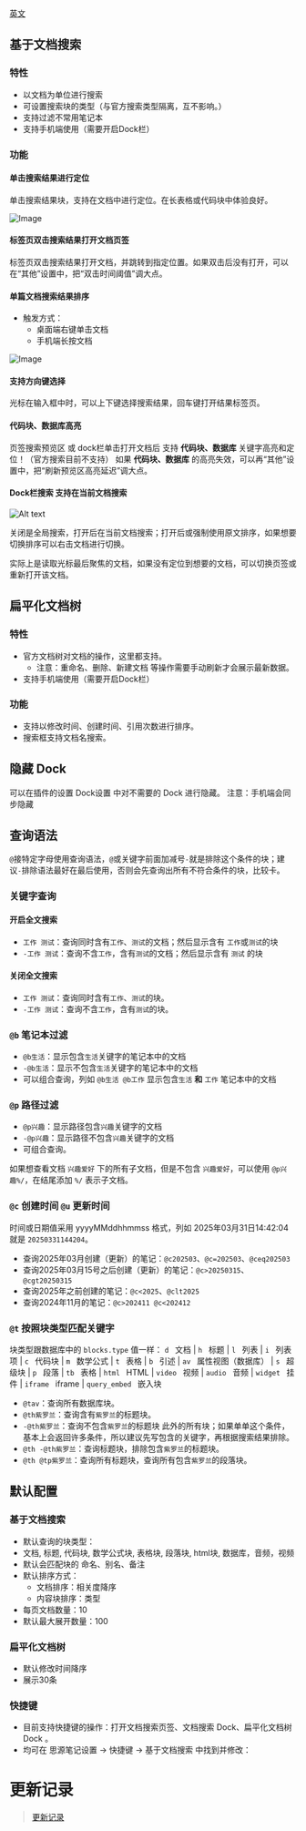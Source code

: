 [英文](README.md)


## 基于文档搜索
### 特性
* 以文档为单位进行搜索
* 可设置搜索块的类型（与官方搜索类型隔离，互不影响。）
* 支持过滤不常用笔记本
* 支持手机端使用（需要开启Dock栏）


### 功能

#### 单击搜索结果进行定位
单击搜索结果块，支持在文档中进行定位。在长表格或代码块中体验良好。

![Image](https://github.com/Misuzu2027/syplugin-document-search/blob/main/src/assets/imgs/click-result-positioning.gif?raw=true)

#### 标签页双击搜索结果打开文档页签
标签页双击搜索结果打开文档，并跳转到指定位置。如果双击后没有打开，可以在“其他”设置中，把“双击时间阈值”调大点。


#### 单篇文档搜索结果排序
* 触发方式：
  * 桌面端右键单击文档
  * 手机端长按文档

![Image](https://github.com/Misuzu2027/syplugin-document-search/blob/main/src/assets/imgs/sorting-menu.png?raw=true)


#### 支持方向键选择
光标在输入框中时，可以上下键选择搜索结果，回车键打开结果标签页。


#### 代码块、数据库高亮
页签搜索预览区 或 dock栏单击打开文档后 支持 **代码块、数据库** 关键字高亮和定位！（官方搜索目前不支持）
如果  **代码块、数据库** 的高亮失效，可以再“其他”设置中，把“刷新预览区高亮延迟”调大点。


#### Dock栏搜索 支持在当前文档搜索
![Alt text](https://github.com/Misuzu2027/syplugin-document-search/blob/main/src/assets/imgs/search-in-document.png?raw=true)

关闭是全局搜索，打开后在当前文档搜索；打开后或强制使用原文排序，如果想要切换排序可以右击文档进行切换。

实际上是读取光标最后聚焦的文档，如果没有定位到想要的文档，可以切换页签或重新打开该文档。


## 扁平化文档树
### 特性
* 官方文档树对文档的操作，这里都支持。
  * 注意：重命名、删除、新建文档 等操作需要手动刷新才会展示最新数据。
* 支持手机端使用（需要开启Dock栏）
### 功能
* 支持以修改时间、创建时间、引用次数进行排序。
* 搜索框支持文档名搜索。

## 隐藏 Dock
可以在插件的设置 Dock设置 中对不需要的 Dock 进行隐藏。
注意：手机端会同步隐藏


## 查询语法
`@`接特定字母使用查询语法，`@`或关键字前面加减号`-`就是排除这个条件的块；建议`-`排除语法最好在最后使用，否则会先查询出所有不符合条件的块，比较卡。

### 关键字查询

#### 开启全文搜索
* `工作 测试`：查询同时含有`工作`、`测试`的文档；然后显示含有 `工作`或`测试`的块
* `-工作 测试`：查询不含`工作`，含有`测试`的文档；然后显示含有 `测试` 的块

#### 关闭全文搜索
* `工作 测试`：查询同时含有`工作`、`测试`的块。
* `-工作 测试`：查询不含`工作`，含有`测试`的块。

### `@b` 笔记本过滤
* `@b生活`：显示包含`生活`关键字的笔记本中的文档
* `-@b生活`：显示不包含`生活`关键字的笔记本中的文档
* 可以组合查询，列如 `@b生活 @b工作` 显示包含`生活` **和** `工作` 笔记本中的文档

### `@p` 路径过滤
* `@p兴趣`：显示路径包含`兴趣`关键字的文档
* `-@p兴趣`：显示路径不包含`兴趣`关键字的文档
* 可组合查询。

如果想查看文档 `兴趣爱好` 下的所有子文档，但是不包含 `兴趣爱好`，可以使用 `@p兴趣%/`，在结尾添加 `%/` 表示子文档。

### `@c` 创建时间 `@u` 更新时间
时间或日期值采用 yyyyMMddhhmmss 格式，列如 2025年03月31日14:42:04 就是 `20250331144204`。

* 查询2025年03月创建（更新）的笔记：`@c202503`、`@c=202503`、`@ceq202503`
* 查询2025年03月15号之后创建（更新）的笔记：`@c>20250315`、`@cgt20250315`
* 查询2025年之前创建的笔记：`@c<2025`、`@clt2025`
* 查询2024年11月的笔记：`@c>202411 @c<202412`

### `@t` 按照块类型匹配关键字
块类型跟数据库中的 `blocks.type` 值一样： `d ` 文档 |  `h ` 标题 |  `l ` 列表 |  `i ` 列表项 |  `c ` 代码块 |  `m ` 数学公式 |  `t ` 表格 |  `b ` 引述 |  `av ` 属性视图（数据库） |  `s ` 超级块 |  `p ` 段落 |  `tb ` 表格 |  `html ` HTML |  `video ` 视频 |  `audio ` 音频 |  `widget ` 挂件 |  `iframe ` iframe |  `query_embed ` 嵌入块 

* `@tav`：查询所有数据库块。
* `@th紫罗兰`：查询含有`紫罗兰`的标题块。
* `-@th紫罗兰`：查询不包含`紫罗兰`的标题块 此外的所有块；如果单单这个条件，基本上会返回许多条件，所以建议先写包含的关键字，再根据搜索结果排除。
* `@th -@th紫罗兰`：查询标题块，排除包含`紫罗兰`的标题块。
* `@th @tp紫罗兰`：查询所有标题块，查询所有包含`紫罗兰`的段落块。



## 默认配置

### 基于文档搜索

*  默认查询的块类型：
  * 文档, 标题, 代码块, 数学公式块, 表格块, 段落块, html块, 数据库，音频，视频
* 默认会匹配块的 命名、别名、备注
* 默认排序方式：
  * 文档排序：相关度降序
  * 内容块排序：类型
* 每页文档数量：10
* 默认最大展开数量：100


### 扁平化文档树

* 默认修改时间降序
* 展示30条


### 快捷键

* 目前支持快捷键的操作：打开文档搜索页签、文档搜索 Dock、扁平化文档树 Dock 。
* 均可在 思源笔记设置 -> 快捷键 -> 基于文档搜索 中找到并修改：

# 更新记录
> [更新记录](./CHANGELOG_zh_CN.md)